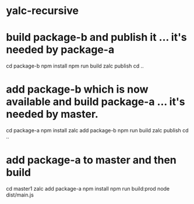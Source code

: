 # yalc-recursive

# build package-b and publish it ... it's needed by package-a
cd package-b
npm install
npm run build
zalc publish
cd ..

# add package-b which is now available and build package-a ... it's needed by master. 
cd package-a
npm install
zalc add package-b
npm run build
zalc publish
cd ..

# add package-a to master and then build 
cd master1
zalc add package-a
npm install
npm run build:prod
node dist/main.js
